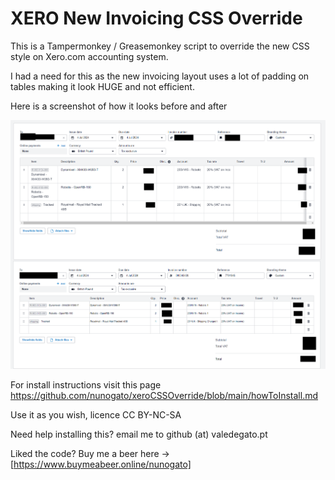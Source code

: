 # XERO New Invoicing CSS Override

This is a Tampermonkey / Greasemonkey script to override the new CSS style on Xero.com accounting system.

I had a need for this as the new invoicing layout uses a lot of padding on tables making it look HUGE and not efficient.

Here is a screenshot of how it looks before and after

![before and after screenshot](https://github.com/nunogato/xeroCSSOverride/blob/main/DiffScreenshot.png?raw=true)


For install instructions visit this page https://github.com/nunogato/xeroCSSOverride/blob/main/howToInstall.md

Use it as you wish, licence CC BY-NC-SA

Need help installing this? email me to github (at) valedegato.pt

Liked the code? Buy me a beer here -> [https://www.buymeabeer.online/nunogato]
